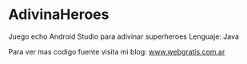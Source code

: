 # AdivinaHeroes
Juego echo Android Studio para adivinar superheroes
Lenguaje: Java

Para ver mas codigo fuente visita mi blog: www.webgratis.com.ar 
